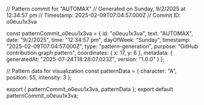 // Pattern commit for "AUTOMAX"
// Generated on Sunday, 9/2/2025 at 12:34:57 pm
// Timestamp: 2025-02-09T07:04:57.000Z
// Commit ID: o0euu1x3va

const patternCommit_o0euu1x3va = {
  id: "o0euu1x3va",
  text: "AUTOMAX",
  date: "9/2/2025",
  time: "12:34:57 pm",
  dayOfWeek: "Sunday",
  timestamp: "2025-02-09T07:04:57.000Z",
  type: "pattern-generation",
  purpose: "GitHub contribution graph pattern",
  coordinates: {
    x: 17,
    y: 6
  },
  metadata: {
    generatedAt: "2025-07-24T18:28:07.023Z",
    version: "1.0.0"
  }
};

// Pattern data for visualization
const patternData = {
  character: "A",
  position: 55,
  intensity: 3
};

export { patternCommit_o0euu1x3va, patternData };
export default patternCommit_o0euu1x3va;
